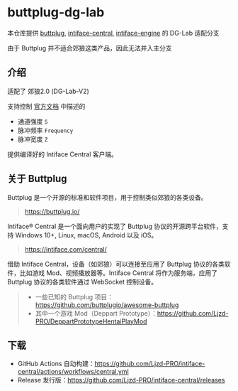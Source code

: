 # buttplug-dg-lab

本仓库提供 [buttplug](https://github.com/buttplugio/buttplug), [intiface-central](https://github.com/intiface/intiface-central), [intiface-engine](https://github.com/intiface/intiface-engine) 的 DG-Lab 适配分支

由于 Buttplug 并不适合郊狼这类产品，因此无法并入主分支

## 介绍

适配了 郊狼2.0 (DG-Lab-V2)

支持控制 [官方文档](https://github.com/DG-LAB-OPENSOURCE/DG-LAB-OPENSOURCE/blob/main/coyote/v2/README_V2.md) 中描述的
- 通道强度 `S`
- 脉冲频率 `Frequency`
- 脉冲宽度 `Z`

提供编译好的 Intiface Central 客户端。

## 关于 Buttplug

Buttplug 是一个开源的标准和软件项目，用于控制类似郊狼的各类设备。
> https://buttplug.io/

Intiface® Central 是一个面向用户的实现了 Buttplug 协议的开源跨平台软件，支持 Windows 10+, Linux, macOS, Android 以及 iOS。
> https://intiface.com/central/

借助 Intiface Central，设备（如郊狼）可以连接至应用了 Buttplug 协议的各类软件，比如游戏 Mod、视频播放器等。Intiface Central 将作为服务端，应用了 Buttplug 协议的各类软件通过 WebSocket 控制设备。
> - 一些已知的 Buttplug 项目：https://github.com/buttplugio/awesome-buttplug 
> - 其中一个游戏 Mod（Deppart Prototype）：https://github.com/Ljzd-PRO/DeppartPrototypeHentaiPlayMod

## 下载

- GitHub Actions 自动构建：https://github.com/Ljzd-PRO/intiface-central/actions/workflows/central.yml
- Release 发行版：https://github.com/Ljzd-PRO/intiface-central/releases
